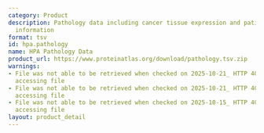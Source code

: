 ```yaml
---
category: Product
description: Pathology data including cancer tissue expression and patient survival
  information
format: tsv
id: hpa.pathology
name: HPA Pathology Data
product_url: https://www.proteinatlas.org/download/pathology.tsv.zip
warnings:
- File was not able to be retrieved when checked on 2025-10-21_ HTTP 404 error when
  accessing file
- File was not able to be retrieved when checked on 2025-10-21_ HTTP 403 error when
  accessing file
- File was not able to be retrieved when checked on 2025-10-15_ HTTP 403 error when
  accessing file
layout: product_detail
---
```


